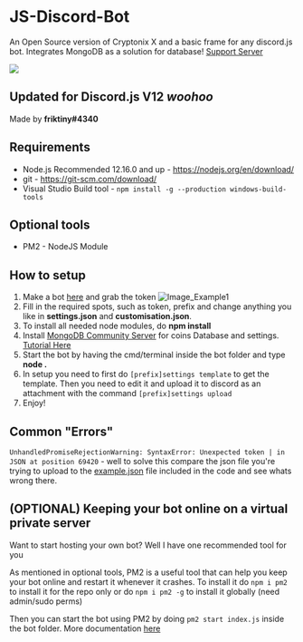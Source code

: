 # JS-Discord-Bot
An Open Source version of Cryptonix X and a basic frame for any discord.js bot. Integrates MongoDB as a solution for database!
[Support Server](https://discord.gg/G8xpUbjSFH)

<a href="https://discord.gg/G8xpUbjSFH"><img src="http://invidget.switchblade.xyz/G8xpUbjSFH"/></a>

## Updated for Discord.js V12 *woohoo*

Made by **friktiny#4340**

## Requirements
- Node.js Recommended 12.16.0 and up - https://nodejs.org/en/download/
- git - https://git-scm.com/download/
- Visual Studio Build tool - `npm install -g --production windows-build-tools`

## Optional tools
- PM2 - NodeJS Module

## How to setup
1. Make a bot [here](https://discordapp.com/developers/applications/me) and grab the token
![Image_Example1](https://i.imgur.com/61akydu.png)<br>
2. Fill in the required spots, such as token, prefix and change anything you like in **settings.json** and **customisation.json**.<br>
3. To install all needed node modules, do **npm install**<br>
4. Install [MongoDB Community Server](https://www.mongodb.com/download-center/community) for coins Database and settings. [Tutorial Here](https://docs.mongodb.com/manual/tutorial/install-mongodb-on-windows/)<br>
5. Start the bot by having the cmd/terminal inside the bot folder and type **node .**<br>
6. In setup you need to first do `[prefix]settings template` to get the template. Then you need to edit it and upload it to discord as an attachment with the command `[prefix]settings upload`<br>
7. Enjoy!

## Common "Errors"
`UnhandledPromiseRejectionWarning: SyntaxError: Unexpected token | in JSON at position 69420` - well to solve this compare the json file you're trying to upload to the [example.json](https://github.com/friktiny/discord-bots/blob/master/temp/example.json) file included in the code and see whats wrong there.

## (OPTIONAL) Keeping your bot online on a virtual private server
Want to start hosting your own bot? Well I have one recommended tool for you

As mentioned in optional tools, PM2 is a useful tool that can help you keep your bot online and restart it whenever it crashes. To install it do
`npm i pm2` to install it for the repo only or do `npm i pm2 -g` to install it globally (need admin/sudo perms)

Then you can start the bot using PM2 by doing `pm2 start index.js` inside the bot folder. More documentation [here](https://pm2.keymetrics.io/)
